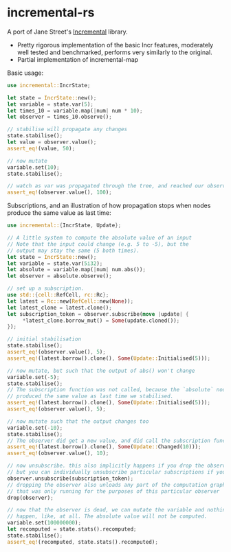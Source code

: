 # incremental-rs

A port of Jane Street's [Incremental][jane] library.

- Pretty rigorous implementation of the basic Incr features, moderately well 
  tested and benchmarked, performs very similarly to the original.
- Partial implementation of incremental-map

[jane]: https://github.com/janestreet/incremental

Basic usage:

```rust
use incremental::IncrState;

let state = IncrState::new();
let variable = state.var(5);
let times_10 = variable.map(|num| num * 10);
let observer = times_10.observe();

// stabilise will propagate any changes
state.stabilise();
let value = observer.value();
assert_eq!(value, 50);

// now mutate
variable.set(10);
state.stabilise();

// watch as var was propagated through the tree, and reached our observer
assert_eq!(observer.value(), 100);
```

Subscriptions, and an illustration of how propagation stops when nodes produce
the same value as last time:

```rust
use incremental::{IncrState, Update};

// A little system to compute the absolute value of an input
// Note that the input could change (e.g. 5 to -5), but the
// output may stay the same (5 both times).
let state = IncrState::new();
let variable = state.var(5i32);
let absolute = variable.map(|num| num.abs());
let observer = absolute.observe();

// set up a subscription.
use std::{cell::RefCell, rc::Rc};
let latest = Rc::new(RefCell::new(None));
let latest_clone = latest.clone();
let subscription_token = observer.subscribe(move |update| {
     *latest_clone.borrow_mut() = Some(update.cloned());
});

// initial stabilisation
state.stabilise();
assert_eq!(observer.value(), 5);
assert_eq!(latest.borrow().clone(), Some(Update::Initialised(5)));

// now mutate, but such that the output of abs() won't change
variable.set(-5);
state.stabilise();
// The subscription function was not called, because the `absolute` node
// produced the same value as last time we stabilised.
assert_eq!(latest.borrow().clone(), Some(Update::Initialised(5)));
assert_eq!(observer.value(), 5);

// now mutate such that the output changes too
variable.set(-10);
state.stabilise();
// The observer did get a new value, and did call the subscription function
assert_eq!(latest.borrow().clone(), Some(Update::Changed(10)));
assert_eq!(observer.value(), 10);

// now unsubscribe. this also implicitly happens if you drop the observer,
// but you can individually unsubscribe particular subscriptions if you wish.
observer.unsubscribe(subscription_token);
// dropping the observer also unloads any part of the computation graph
// that was only running for the purposes of this particular observer
drop(observer);

// now that the observer is dead, we can mutate the variable and nothing will
// happen, like, at all. The absolute value will not be computed.
variable.set(100000000);
let recomputed = state.stats().recomputed;
state.stabilise();
assert_eq!(recomputed, state.stats().recomputed);
```
